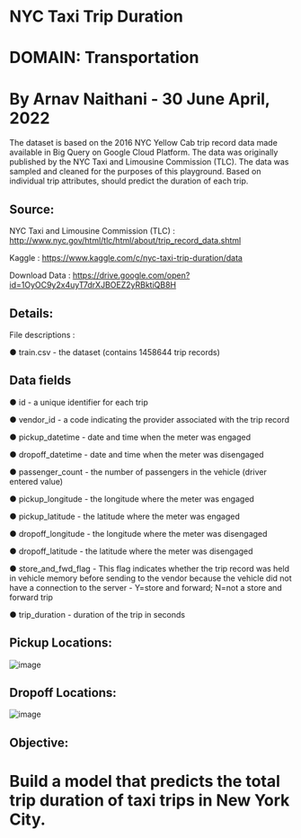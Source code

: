 # NYC Taxi Trip Duration

# DOMAIN: Transportation

# By Arnav Naithani - 30 June April, 2022


The dataset is based on the 2016 NYC Yellow Cab trip record data made available in Big Query on Google Cloud Platform. The data was originally published by the NYC Taxi and Limousine Commission (TLC). The data was sampled and cleaned for the purposes of this playground. Based on individual trip attributes, should predict the duration of each trip.

## Source:

NYC Taxi and Limousine Commission (TLC) : http://www.nyc.gov/html/tlc/html/about/trip_record_data.shtml

Kaggle : https://www.kaggle.com/c/nyc-taxi-trip-duration/data

Download Data : https://drive.google.com/open?id=1OyOC9y2x4uyT7drXJBOEZ2yRBktiQB8H

## Details:

File descriptions :

● train.csv - the dataset (contains 1458644 trip records)

## Data fields

● id - a unique identifier for each trip

● vendor_id - a code indicating the provider associated with the trip record

● pickup_datetime - date and time when the meter was engaged

● dropoff_datetime - date and time when the meter was disengaged

● passenger_count - the number of passengers in the vehicle (driver entered value)

● pickup_longitude - the longitude where the meter was engaged

● pickup_latitude - the latitude where the meter was engaged

● dropoff_longitude - the longitude where the meter was disengaged

● dropoff_latitude - the latitude where the meter was disengaged

● store_and_fwd_flag - This flag indicates whether the trip record was held in vehicle memory before sending to the vendor because the vehicle did not have a connection to the server - Y=store and forward; N=not a store and forward trip

● trip_duration - duration of the trip in seconds

## Pickup Locations:
![image](https://github.com/NaithaniAR/NYC-Taxi-Trip-Time-Prediction---Capstone-Project.ipynb/blob/f27c2c490e6fa97cd7667a12a534d701688c4c86/Images/Pickup.PNG)
## Dropoff Locations:
![image](https://github.com/NaithaniAR/NYC-Taxi-Trip-Time-Prediction---Capstone-Project.ipynb/blob/f180cf4e2487fd883d2601017d180914afadd2bb/Images/Dropoff%20.PNG)



## Objective:
# Build a model that predicts the total trip duration of taxi trips in New York City.
